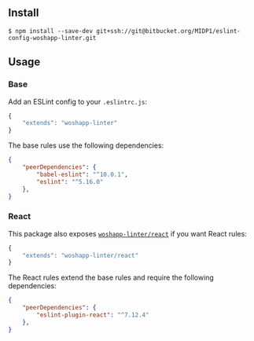 ## Install

```
$ npm install --save-dev git+ssh://git@bitbucket.org/MIDP1/eslint-config-woshapp-linter.git
```


## Usage

### Base
Add an ESLint config to your `.eslintrc.js`:

```javascript
{
    "extends": "woshapp-linter"
}
```

The base rules use the following dependencies:
```json
{
    "peerDependencies": {
        "babel-eslint": "^10.0.1",
        "eslint": "^5.16.0"
    },
}
```

### React
This package also exposes [`woshapp-linter/react`](react.js) if you want React rules:

```javascript
{
    "extends": "woshapp-linter/react"
}
```

The React rules extend the base rules and require the following dependencies:

```json
{
    "peerDependencies": {
        "eslint-plugin-react": "^7.12.4"
    },
}
```

